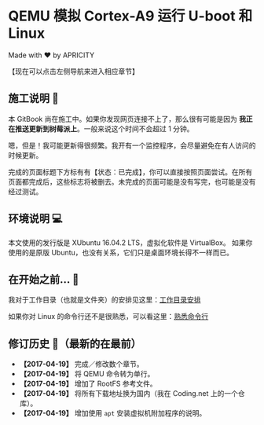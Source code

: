 # QEMU 模拟 Cortex-A9 运行 U-boot 和 Linux

Made with ❤️ by APRICITY

【现在可以点击左侧导航来进入相应章节】


## 施工说明 🚧

本 GitBook 尚在施工中。如果你发现网页连接不上了，那么很有可能是因为 **我正在推送更新到树莓派上**。一般来说这个时间不会超过 1 分钟。

嗯，但是！我可能更新得很频繁。我开有一个监控程序，会尽量避免在有人访问的时候更新。

完成的页面标题下方标有有【状态：已完成】，你可以直接按照页面尝试。在所有页面都完成后，这些标志将被删去。未完成的页面可能是没有写完，也可能是没有经过测试。


## 环境说明 💻

本文使用的发行版是 XUbuntu 16.04.2 LTS，虚拟化软件是 VirtualBox。
如果你使用的是原版 Ubuntu，也没有关系，它们只是桌面环境长得不一样而已。


## 在开始之前... 🤔

我对于工作目录（也就是文件夹）的安排见这里：[工作目录安排](appendix/workspace-structure.md)

如果你对 Linux 的命令行还不是很熟悉，可以看这里：[熟悉命令行](appendix/intro-commandline.md)


## 修订历史 📖（最新的在最前）

* **【2017-04-19】** 完成／修改数个章节。
* **【2017-04-19】** 将 QEMU 命令转为单行。
* **【2017-04-19】** 增加了 RootFS 参考文件。
* **【2017-04-19】** 将所有下载地址换为国内（我在 Coding.net 上的一个仓库）。
* **【2017-04-19】** 增加使用 `apt` 安装虚拟机附加程序的说明。